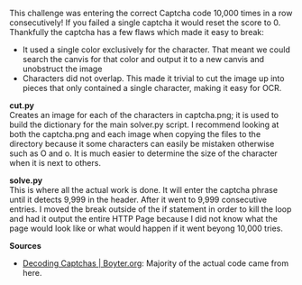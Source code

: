 This challenge was entering the correct Captcha code 10,000 times in a row consecutively!  If you failed a single captcha it would reset the score to 0.  Thankfully the captcha has a few flaws which made it easy to break:
<ul>
  <li>It used a single color exclusively for the character.  That meant we could search the canvis for that color and output it to a new canvis and unobstruct the image</li>
  <li>Characters did not overlap.  This made it trivial to cut the image up into pieces that only contained a single character, making it easy for OCR.</li>
</ul>

<strong>cut.py</strong> <br />
Creates an image for each of the characters in captcha.png; it is used to build the dictionary for the main solver.py script.  I recommend looking at both the captcha.png and each image when copying the files to the directory because it some characters can easily be mistaken otherwise such as O and o.  It is much easier to determine the size of the character when it is next to others.  

<strong>solve.py</strong><br />
This is where all the actual work is done.  It will enter the captcha phrase until it detects 9,999 in the header.  After it went to 9,999 consecutive entries.  I moved the break outside of the if statement in order to kill the loop and had it output the entire HTTP Page because I did not know what the page would look like or what would happen if it went beyong 10,000 tries.

<strong>Sources</strong><br />
<ul>
  <li><a href="http://www.boyter.org/decoding-captchas/">Decoding Captchas | Boyter.org</a>: Majority of the actual code came from here.</li>
</ul>
